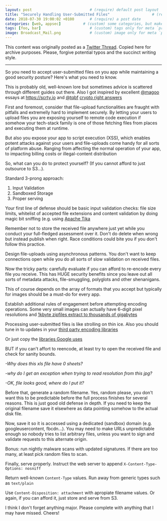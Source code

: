 ```yaml
---
layout: post                          # (require) default post layout
title: "Securely Handling User-Submitted Files"                   # (require) a string title
date: 2018-07-30 19:00:02 +0100       # (require) a post date
categories: [web, appsec]          # (custom) some categories, but makesure these categories already exists inside path of `category/`
tags: [foo, bar]                      # (custom) tags only for meta `property="article:tag"`
image: Broadcast_Mail.png             # (custom) image only for meta `property="og:image"`, save your image # inside path of `static/img/_posts`
---
```


This content was originally posted as a [Twitter Thread](https://twitter.com/olemoudi/status/1023976897661870083). Copied here for archive purposes. Please, forgive potential typos and the succinct writing style.

---

So you need to accept user-submitted files on you app while maintaining a good security posture? Here's what you need to know.

This is probably old, well-known lore but sometimes advice is scattered through different guides out there. Also I got inspired by excellent [@magoo](https://twitter.com/magoo) essays at https://scrty.io and [@tqbf](https://twitter.com/tqbf) [crypto right answers](https://latacora.micro.blog/2018/04/03/cryptographic-right-answers.html)

First and foremost, consider that file-upload functionalities are fraught with pitfalls and extremelly hard to implement securely. By letting your users to upload files you are exposing yourself to remote code execution if somehow your tech-stack family is one of those fetching files from places and executing them at runtime.

But also you expose your app to script execution (XSS), which enables potent attacks against your users and file-uploads come handy for all sorts of platform abuse. Ranging from affecting the normal operation of your app, to impacting billing costs or illegal-content distribution


So, what can you do to protect yourself? (If you cannot afford to just outsource to S3...).

Standard 3-prong approach: 
1. Input Validation
2. Sandboxed Storage
3. Proper serving


Your first line of defense should be basic input validation checks: file size limits, whitelist of accepted file extensions and content validation by doing magic bit sniffing (e.g. using [Apache Tika](https://tika.apache.org/ )

Remember not to store the received file anywhere just yet while you conduct your full-fledged assessment over it. Don't do delete when wrong but instead publish when right. Race conditions could bite you if you don't follow this practice.

Design file-uploads using asynchronous patterns. You don't want to keep connections open while you do all sorts of slow validation on received files.

Now the tricky parts: carefully evaluate if you can afford to re-encode every file you receive. This has HUGE security benefits since you leave out all sorts of metadata attacks, file-smuggling, polyglots and other shenanigans.

This of course depends on the array of formats that you accept but typically for images should be a must-do for every app.

Establish additional rules of engagement before attempting encoding operations. Some very small images can actually have 6-digit pixel resolutions and [1kbyte zipfiles extract to thousands of gigabytes](http://www.unforgettable.dk/)

Processing user-submitted files is like strolling on thin ice. Also you should tune in to updates in your [third party encoding libraries](https://imagetragick.com/  )

Or just copy the [libraries Google uses](https://www.google.com/about/appsecurity/patch-rewards/ )


BUT if you can't affort to reencode, at least try to open the received file and check for sanity bounds.

_-Why does this xls file have 0 sheets?_

_-why do I get an exception when trying to read resolution from this jpg?_

_-OK, file looks good, where do I put it?_

Before that, generate a random filename. Yes, random please, you don't want this to be predictable before the full process finishes for several reasons. This is just good old defense in depth. If you need to keep the original filename save it elsewhere as data pointing somehow to the actual disk file.


Now, save it so it is accessed using a dedicated (sandbox) domain (e.g. googleusercontent, fbcdn...). You may need to make URLs unpredictable enough so nobody tries to list arbitrary files, unless you want to sign and validate requests to this alternate origin.

Bonus: run nightly malware scans with updated signatures. If there are too many, at least pick random files to scan.

Finally, serve properly. Instruct the web server to append `X-Content-Type-Options: nosniff`

Return well-known `Content-Type` values. Run away from generic types such as `text/plain`

Use `Content-Disposition: attachment` with apropiate filename values. Or again, if you can afford it, just store and serve from S3.

I think I don't forget anything major. Please complete with anything that I may have missed. Cheers!





